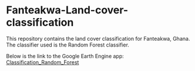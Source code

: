 # Fanteakwa-Land-cover-classification
This repository contains the land cover classification for Fanteakwa, Ghana. The classifier used is the Random Forest classifier.

Below is the link to the Google Earth Engine app:
[Classification_Random_Forest](https://stoicsoa.users.earthengine.app/view/basic-classification-random-forest)
